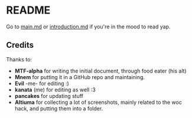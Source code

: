 # README

Go to [main.md](main.md) or [introduction.md](introduction.md) if you're in the mood to read yap.

## Credits

Thanks to:

- **MTF-alpha** for writing the initial document, through food eater (his alt)
- **Mnem** for putting it in a GitHub repo and maintaining.
- **Evil** -me- for editing :)  
- **kanata** (me) for editing as well :3
- **pancakes** for updating stuff
- **Altiuma** for collecting a lot of screenshots, mainly related to the woc hack,
  and putting them into a folder.
